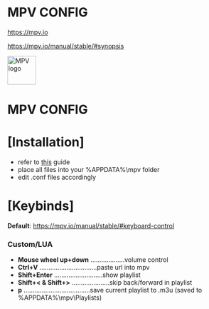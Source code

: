 # MPV CONFIG
https://mpv.io

https://mpv.io/manual/stable/#synopsis

<div class="header">
  <img src="http://i.imgur.com/qmxCXRC.png" alt="MPV logo" style="width:64px;height:64px;"/>
  <h1>MPV CONFIG</h1>
</div>
<h1>[Installation]</h1>

* refer to [this](https://github.com/kpganon/Guides/blob/master/mpv%20guide%20v1.0.txt) guide
* place all files into your %APPDATA%\mpv folder
* edit .conf files accordingly

<h1>[Keybinds]</h1>

__Default__: https://mpv.io/manual/stable/#keyboard-control

<h3>Custom/LUA</h3>

* __Mouse wheel up+down__ ...................volume control
* __Ctrl+V__ ................................paste url into mpv
* __Shift+Enter__ ...........................show playlist
* __Shift+< & Shift+>__ .....................skip back/forward in playlist
* __p__ .....................................save current playlist to .m3u (saved to %APPDATA%\mpv\Playlists)
